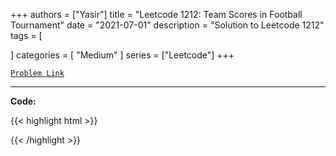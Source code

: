 
+++
authors = ["Yasir"]
title = "Leetcode 1212: Team Scores in Football Tournament"
date = "2021-07-01"
description = "Solution to Leetcode 1212"
tags = [
    
]
categories = [
    "Medium"
]
series = ["Leetcode"]
+++



[`Problem Link`](https://leetcode.com/problems/team-scores-in-football-tournament/description/)

---

**Code:**

{{< highlight html >}}

{{< /highlight >}}

